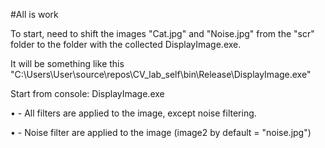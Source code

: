 #All is work

To start, need to shift the images "Сat.jpg" and "Noise.jpg" from the "scr" folder to the folder with the collected DisplayImage.exe.

It will be something like this "C:\Users\User\source\repos\CV_lab_self\bin\Release\DisplayImage.exe"

Start from console: DisplayImage.exe <image1> <image2>
  
• <image1> - All filters are applied to the image, except noise filtering.
  
• <image2> - Noise filter are applied to the image (image2 by default = "noise.jpg")
